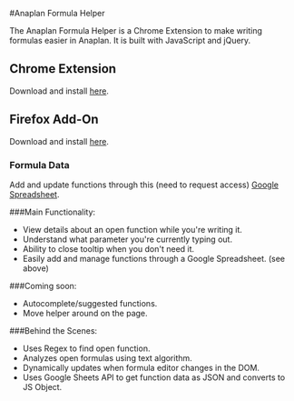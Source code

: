 #Anaplan Formula Helper

The Anaplan Formula Helper is a Chrome Extension to make writing formulas easier in Anaplan. It is built with JavaScript and jQuery.

## Chrome Extension

Download and install [here](https://chrome.google.com/webstore/detail/anaplan-formula-helper/ekjmcfghjgnplkmpmacbjknfbkdgbabc).

## Firefox Add-On
Download and install [here](https://addons.mozilla.org/en-us/firefox/addon/anaplan-formula-helper/).

### Formula Data

Add and update functions through this (need to request access) [Google Spreadsheet](https://docs.google.com/spreadsheets/d/1Va4Zj0CAbkSEvtQ3G8PThSv9b76JziP1j7zp2rj5Uq0/edit#gid=0).

###Main Functionality:
* View details about an open function while you're writing it.
* Understand what parameter you're currently typing out.
* Ability to close tooltip when you don't need it.
* Easily add and manage functions through a Google Spreadsheet. (see above)

###Coming soon:
* Autocomplete/suggested functions.
* Move helper around on the page.

###Behind the Scenes:
* Uses Regex to find open function.
* Analyzes open formulas using text algorithm.
* Dynamically updates when formula editor changes in the DOM.
* Uses Google Sheets API to get function data as JSON and converts to JS Object.
